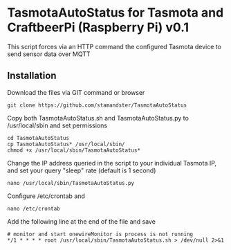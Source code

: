 # TasmotaAutoStatus for Tasmota and CraftbeerPi (Raspberry Pi) v0.1
This script forces via an HTTP command the configured Tasmota device to send sensor data over MQTT

## Installation

Download the files via GIT command or browser
```
git clone https://github.com/stamandster/TasmotaAutoStatus
```

Copy both TasmotaAutoStatus.sh and TasmotaAutoStatus.py to /usr/local/sbin and set permissions
```
cd TasmotaAutoStatus
cp TasmotaAutoStatus* /usr/local/sbin/
chmod +x /usr/local/sbin/TasmotaAutoStatus*
```

Change the IP address queried in the script to your individual Tasmota IP, and set your query "sleep" rate (default is 1 second)
```
nano /usr/local/sbin/TasmotaAutoStatus.py
```

Configure /etc/crontab and 
```
nano /etc/crontab
```

Add the following line at the end of the file and save

```
# monitor and start onewireMonitor is process is not running
*/1 * * * * root /usr/local/sbin/TasmotaAutoStatus.sh > /dev/null 2>&1
```
